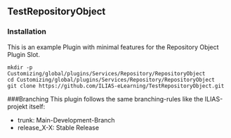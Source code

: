 TestRepositoryObject
-------------------
### Installation 
This is an example Plugin with minimal features for the Repository Object Plugin Slot.

```
mkdir -p Customizing/global/plugins/Services/Repository/RepositoryObject
cd Customizing/global/plugins/Services/Repository/RepositoryObject
git clone https://github.com/ILIAS-eLearning/TestRepositoryObject.git
```

###Branching
This plugin follows the same branching-rules like the ILIAS-projekt itself:
- trunk: Main-Development-Branch
- release_X-X: Stable Release
 
 
